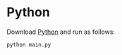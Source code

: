 # Python

Download [Python](https://www.python.org/) and run as follows:

```bash
python main.py
```
